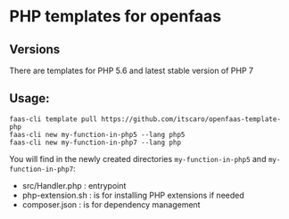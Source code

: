 # PHP templates for openfaas

## Versions
There are templates for PHP 5.6 and latest stable version of PHP 7

## Usage:

```shell
faas-cli template pull https://github.com/itscaro/openfaas-template-php
faas-cli new my-function-in-php5 --lang php5
faas-cli new my-function-in-php7 --lang php
```

You will find in the newly created directories `my-function-in-php5` and `my-function-in-php7`:
- src/Handler.php : entrypoint
- php-extension.sh : is for installing PHP extensions if needed
- composer.json : is for dependency management
